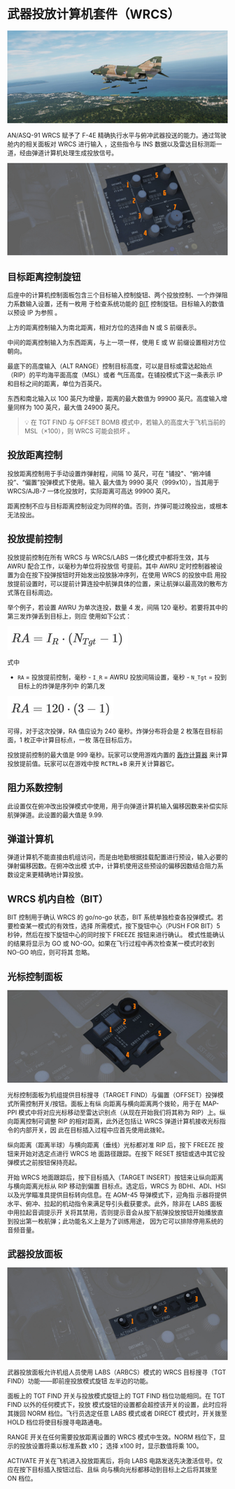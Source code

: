 # 武器投放计算机套件（WRCS）

![ext_bombs_dropping](../../img/ext_f4_wrcs.jpg)

AN/ASQ-91 WRCS 赋予了 F-4E 精确执行水平与俯冲武器投送的能力。通过驾驶舱内的相关面板对 WRCS 进行输入
，这些指令与 INS 数据以及雷达目标测距一道，经由弹道计算机处理生成投放信号。

![wso_wrcs_panel](../../img/wso_wrcs_panel.jpg)

## 目标距离控制旋钮

后座中的计算机控制面板包含三个目标输入控制旋钮、两个投放控制、一个炸弹阻力系数输入设置，还有一枚用
于检查系统功能的 [BIT](../../procedures/bit_tests/wrcs.md) 控制旋钮。目标输入的数值以预设 IP 为参照
。

上方的距离控制输入为南北距离，相对方位的选择由 N 或 S 前缀表示。

中间的距离控制输入为东西距离，与上一项一样，使用 E 或 W 前缀设置相对方位朝向。

最底下的高度输入（ALT RANGE）控制目标高度，可以是目标或雷达起始点（RIP）的平均海平面高度（MSL）或者
气压高度。在铺投模式下这一条表示 IP 和目标之间的距离，单位为百英尺。

东西和南北输入以 100 英尺为增量，距离的最大数值为 99900 英尺。高度输入增量同样为 100 英尺，最大值
24900 英尺。

> 💡 在 TGT FIND 与 OFFSET BOMB 模式中，若输入的高度大于飞机当前的 MSL（×100），则 WRCS 可能会损坏
> 。

## 投放距离控制

投放距离控制用于手动设置炸弹射程，间隔 10 英尺，可在 "铺投"、“俯冲铺投”、“偏置”投弹模式下使用。输入
最大值为 9990 英尺（999x10），当其用于 WRCS/AJB-7 一体化投放时，实际距离可高达 99900 英尺。

距离控制不应与目标距离控制设定为同样的值。否则，炸弹可能过晚投出，或根本无法投出。

## 投放提前控制

投放提前控制在所有 WRCS 与 WRCS/LABS 一体化模式中都将生效，其与 AWRU 配合工作，以毫秒为单位将投放信
号提前。其中 AWRU 定时控制器被设置为会在按下投弹按钮时开始发出投放脉冲序列，在使用 WRCS 的投放中启
用投放提前设置时，可以提前计算连投中航弹具体的位置，来让航弹以最高效的散布方式落在目标周边。

举个例子，若设置 AWRU 为单次连投，数量 4 发，间隔 120 毫秒。若要将其中的第三发炸弹丢到目标上，则应
使用如下公式：

![Release Advance Formula](../../img/release_advance_formula.jpg)

式中

- `RA` = 投放提前控制，毫秒 - `I_R` = AWRU 投放间隔设置，毫秒 - `N_Tgt` = 投到目标上的炸弹是序列中
  的第几发

![Release Advance Formula](../../img/release_advance_formula_example.jpg)

可得，对于这次投弹，RA 值应设为 240 毫秒。炸弹分布将会是 2 枚落在目标前面，1 枚正中计算目标点，一枚
落在目标后方。

投放提前控制的最大值是 999 毫秒。玩家可以使用游戏内置的 [轰炸计算器](../../dcs/bombing_computer.md)
来计算投放提前值。玩家可以在游戏中按 <kbd>RCTRL</kbd>+<kbd>B</kbd> 来开关计算器它。

## 阻力系数控制

此设置仅在俯冲改出投弹模式中使用，用于向弹道计算机输入偏移因数来补偿实际航弹弹道。此设置的最大值是
9.99.

## 弹道计算机

弹道计算机不能直接由机组访问，而是由地勤根据挂载配置进行预设，输入必要的弹射偏移因数。在俯冲改出模
式中，计算机使用这些预设的偏移因数结合阻力系数设定来更精确地计算投放。

## WRCS 机内自检（BIT）

BIT 控制用于确认 WRCS 的 go/no-go 状态，BIT 系统单独检查各投弹模式。若要检查某一模式的有效性，选择
所需模式，按下旋钮中心（PUSH FOR BIT）5 秒钟，然后在按下旋钮中心的同时按下 FREEZE 按钮来进行确认。
模式性能确认的结果将显示为 GO 或 NO-GO。如果在飞行过程中再次检查某一模式时收到 NO-GO 响应，则可将其
忽略。

## 光标控制面板

![wso_cursor_control_panel](../../img/wso_cursor_control_panel.jpg)

光标控制面板为机组提供目标搜寻（TARGET FIND）与偏置（OFFSET）投弹模式所需控制开关/按钮。面板上有纵
向距离与横向距离两个拨轮，用于在 MAP-PPI 模式中将对应光标移动至雷达识别点（从现在开始我们将其称为
RIP）上。纵向距离控制可调整 RIP 的相对距离，此外还包括让 WRCS 弹道计算机接收光标指令的内部开关，因
此在目标插入过程中应首先使用此拨轮。

纵向距离（距离半球）与横向距离（垂线）光标都对准 RIP 后，按下 FREEZE 按钮来开始对选定点进行 WRCS 地
面路径跟踪。在按下 RESET 按钮或选中其它投弹模式之前按钮保持亮起。

开始 WRCS 地面跟踪后，按下目标插入（TARGET INSERT）按钮来让纵向距离与横向距离光标从 RIP 移动到偏置
目标点。选定后，WRCS 为 BDHI、ADI、HSI 以及光学瞄准具提供目标转向信息。在 AGM-45 导弹模式下，迎角指
示器将提供水平、俯冲、拉起的机动指令来满足导引头截获要求。此外，除非在 LABS 面板中用拉起音调提示开
关将其禁用，否则提示音会从按下航弹投放按钮开始播放直到投出第一枚航弹；此功能名义上是为了训练用途，
因为它可以排除停用系统的音频音量。

## 武器投放面板

![wso_weapon_delivery_panel](../../img/wso_weapon_delivery_panel.jpg)

武器投放面板允许机组人员使用 LABS（ARBCS）模式的 WRCS 目标搜寻（TGT FIND）功能——即前座投放模式旋钮
左半边的功能。

面板上的 TGT FIND 开关与投放模式旋钮上的 TGT FIND 档位功能相同。在 TGT FIND 以外的任何模式下，投放
模式旋钮的设置都会超控该开关的设置，此时应将其拨回 NORM 档位。飞行员选定任意 LABS 模式或者 DIRECT
模式时，开关拨至 HOLD 档位将使目标搜寻电路通电。

RANGE 开关在任何需要投放距离设置的 WRCS 模式中生效。NORM 档位下，显示的投放设置将乘以标准系数 x10；
选择 x100 时，显示数值将乘 100。

ACTIVATE 开关在飞机进入投放距离后，将向 LABS 电路发送先决激活信号。仅应在按下目标插入按钮过后、且纵
向与横向光标都移动到目标上之后将其拨至 ON 档位。
